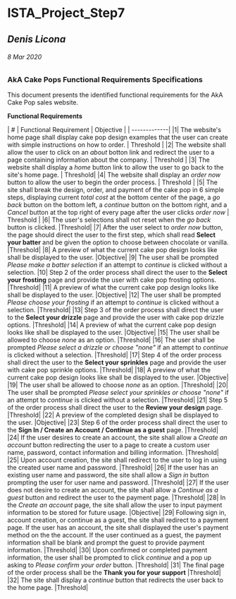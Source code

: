 ﻿# ISTA_Project_Step7
## *Denis Licona*
###### *8 Mar 2020* 

### AkA Cake Pops Functional Requirements Specifications

This document presents the identified functional requirements for the AkA Cake Pop sales website. 

**Functional Requirements**

| # | Functional Requirement | Objective |
| -------------| 
|1| The website's home page shall display cake pop design examples that the user can create with simple instructions on how to order. | Threshold |
|2| The website shall allow the user to click on an *about* botton link and  redirect the user to a page containing information about the company. | Threshold | 
|3| The website shall display a *home* button link to allow the user to go back to the site's home page. | Threshold|
|4| The website shall display an *order now* button to allow the user to begin the order process. | Threshold |
|5| The site shall break the design, order, and payment of the cake pop in 6 simple steps, displaying current *total cost* at the bottom center of the page, a *go back* button on the bottom left, a *continue* button on the bottom right, and a *Cancel* button at the top right of every page after the user clicks *order now* | Threshold |
|6| The user's selections shall not reset when the *go back* button is clicked. |Threshold|
|7| After the user select to *order now* button, the page should direct the user to the first step, which shall read **Select your batter** and be given the option to choose between chocolate or vanilla. |Threshold|
|8| A preview of what the current cake pop design looks like shall be displayed to the user. |Objective|
|9| The user shall be prompted *Please make a batter selection* if an attempt to *continue* is clicked without a selection. 
|10| Step 2 of the order process shall direct the user to the **Select your frosting** page and provide the user with cake pop frosting options. |Threshold|
|11| A preview of what the current cake pop design looks like shall be displayed to the user. |Objective|
|12| The user shall be prompted *Please choose your frosting* if an attempt to *continue* is clicked without a selection. |Threshold|
|13| Step 3 of the order process shall direct the user to the **Select your drizzle** page and provide the user with cake pop drizzle options. |Threshold|
|14| A preview of what the current cake pop design looks like shall be displayed to the user. |Objective|
|15| The user shall be allowed to choose *none* as an option. |Threshold|
|16| The user shall be prompted *Please select a drizzle or choose "none"* if an attempt to *continue* is clicked without a selection. |Threshold|
|17| Step 4 of the order process shall direct the user to the **Select your sprinkles** page and provide the user with cake pop sprinkle options. |Threshold|
|18| A preview of what the current cake pop design looks like shall be displayed to the user. |Objective|
|19| The user shall be allowed to choose *none* as an option. |Threshold|
|20| The user shall be prompted *Please select your sprinkles or choose "none"* if an attempt to *continue* is clicked without a selection. |Threshold|
|21| Step 5 of the order process shall direct the user to the **Review your design** page. |Threshold|
|22| A preview of the completed design shall be displayed to the user. |Objective|
|23| Step 6 of the order process shall direct the user to the **Sign In / Create an Account / Continue as a guest** page. |Threshold|
|24| If the user desires to create an account, the site shall allow a *Create an account* button redirecting the user to a page to create a custom user name, password, contact information and billing information. |Threshold|
|25| Upon account creation, the site shall redirect to the user to log in using the created user name and password. |Threshold|
|26| If the user has an existing user name and password, the site shall allow a *Sign in* button prompting the user for user name and password. |Threshold|
|27| If the user does not desire to create an account, the site shall allow a *Continue as a guest* button and redirect the user to the payment page. |Threshold|
|28| In the *Create an account* page, the site shall allow the user to input payment information to be stored for future usage. |Objective|
|29| Following sign in, account creation, or continue as a guest, the site shall redirect to a payment page. If the user has an account, the site shall displayed the user's payment method on the the account. If the user continued as a guest, the payment information shall be blank and prompt the guest to provide payment information. |Threshold|
|30| Upon confirmed or completed payment information, the user shall be prompted to click *continue* and a pop up asking to *Please confirm your order* button. |Threshold|
|31| The final page of the order process shall be the **Thank you for your support** |Threshold|
|32| The site shall display a *continue* button that redirects the user back to the home page. |Threshold|